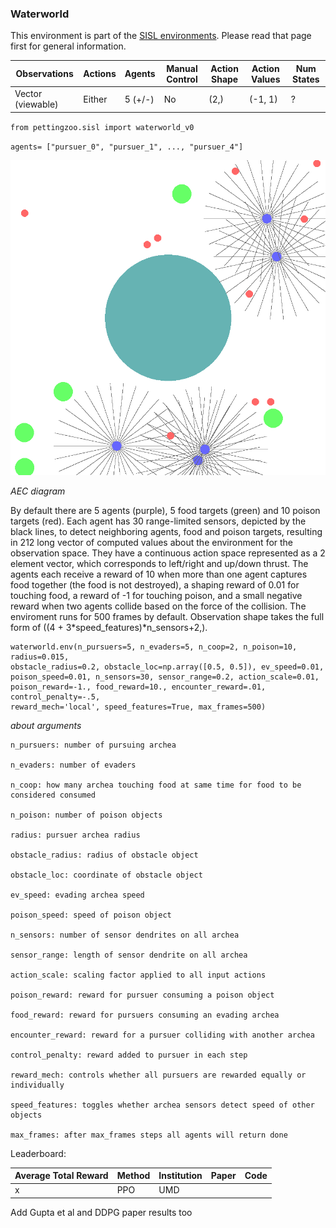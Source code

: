 
### Waterworld

This environment is part of the [SISL environments](../sisl). Please read that page first for general information.

| Observations      | Actions | Agents  | Manual Control | Action Shape | Action Values |  Num States |
|-------------------|---------|---------|----------------|--------------|---------------|-------------|
| Vector (viewable) | Either  | 5 (+/-) | No             | (2,)         | (-1, 1)       |  ?          |


`from pettingzoo.sisl import waterworld_v0`

`agents= ["pursuer_0", "pursuer_1", ..., "pursuer_4"]`

![](sisl_waterworld.gif)

*AEC diagram*

By default there are 5 agents (purple), 5 food targets (green) and 10 poison targets (red). Each agent has 30 range-limited sensors, depicted by the black lines, to detect neighboring agents, food and poison targets, resulting in 212 long vector of computed values about the environment for the observation space. They have a continuous action space represented as a 2 element vector, which corresponds to left/right and up/down thrust. The agents each receive a reward of 10 when more than one agent captures food together (the food is not destroyed), a shaping reward of 0.01 for touching food, a reward of -1 for touching poison, and a small negative reward when two agents collide based on the force of the collision. The enviroment runs for 500 frames by default. Observation shape takes the full form of ((4 + 3*speed_features)*n_sensors+2,).

```
waterworld.env(n_pursuers=5, n_evaders=5, n_coop=2, n_poison=10, radius=0.015,
obstacle_radius=0.2, obstacle_loc=np.array([0.5, 0.5]), ev_speed=0.01,
poison_speed=0.01, n_sensors=30, sensor_range=0.2, action_scale=0.01,
poison_reward=-1., food_reward=10., encounter_reward=.01, control_penalty=-.5,
reward_mech='local', speed_features=True, max_frames=500)
```

*about arguments*

```
n_pursuers: number of pursuing archea

n_evaders: number of evaders

n_coop: how many archea touching food at same time for food to be considered consumed

n_poison: number of poison objects

radius: pursuer archea radius

obstacle_radius: radius of obstacle object

obstacle_loc: coordinate of obstacle object

ev_speed: evading archea speed

poison_speed: speed of poison object

n_sensors: number of sensor dendrites on all archea

sensor_range: length of sensor dendrite on all archea

action_scale: scaling factor applied to all input actions

poison_reward: reward for pursuer consuming a poison object

food_reward: reward for pursuers consuming an evading archea

encounter_reward: reward for a pursuer colliding with another archea

control_penalty: reward added to pursuer in each step

reward_mech: controls whether all pursuers are rewarded equally or individually

speed_features: toggles whether archea sensors detect speed of other objects

max_frames: after max_frames steps all agents will return done

```

Leaderboard:

| Average Total Reward | Method | Institution | Paper | Code |
|----------------------|--------|-------------|-------|------|
| x                    | PPO    | UMD         |       |      |

Add Gupta et al and DDPG paper results too
